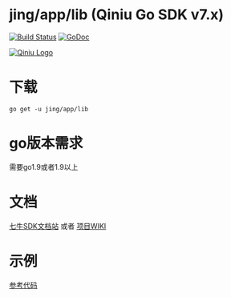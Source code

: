 jing/app/lib (Qiniu Go SDK v7.x)
===============

[![Build Status](https://travis-ci.org/qiniu/api.v7.svg?branch=master)](https://travis-ci.org/qiniu/api.v7) [![GoDoc](https://godoc.org/jing/app/lib?status.svg)](https://godoc.org/jing/app/lib)

[![Qiniu Logo](http://open.qiniudn.com/logo.png)](http://qiniu.com/)

# 下载

```
go get -u jing/app/lib
```

# go版本需求

需要go1.9或者1.9以上

#  文档

[七牛SDK文档站](https://developer.qiniu.com/kodo/sdk/1238/go) 或者 [项目WIKI](https://jing/app/lib/wiki)

# 示例

[参考代码](https://jing/app/lib/tree/master/examples)
